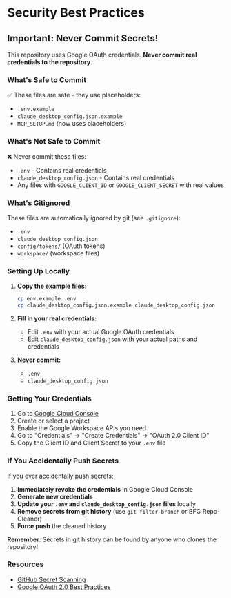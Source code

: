 # Security Best Practices

## Important: Never Commit Secrets!

This repository uses Google OAuth credentials. **Never commit real credentials to the repository**.

### What's Safe to Commit

✅ These files are safe - they use placeholders:
- `.env.example`
- `claude_desktop_config.json.example`
- `MCP_SETUP.md` (now uses placeholders)

### What's Not Safe to Commit

❌ Never commit these files:
- `.env` - Contains real credentials
- `claude_desktop_config.json` - Contains real credentials
- Any files with `GOOGLE_CLIENT_ID` or `GOOGLE_CLIENT_SECRET` with real values

### What's Gitignored

These files are automatically ignored by git (see `.gitignore`):
- `.env`
- `claude_desktop_config.json`
- `config/tokens/` (OAuth tokens)
- `workspace/` (workspace files)

### Setting Up Locally

1. **Copy the example files:**
   ```bash
   cp env.example .env
   cp claude_desktop_config.json.example claude_desktop_config.json
   ```

2. **Fill in your real credentials:**
   - Edit `.env` with your actual Google OAuth credentials
   - Edit `claude_desktop_config.json` with your actual paths and credentials

3. **Never commit:**
   - `.env`
   - `claude_desktop_config.json`

### Getting Your Credentials

1. Go to [Google Cloud Console](https://console.cloud.google.com/)
2. Create or select a project
3. Enable the Google Workspace APIs you need
4. Go to "Credentials" → "Create Credentials" → "OAuth 2.0 Client ID"
5. Copy the Client ID and Client Secret to your `.env` file

### If You Accidentally Push Secrets

If you ever accidentally push secrets:

1. **Immediately revoke the credentials** in Google Cloud Console
2. **Generate new credentials**
3. **Update your `.env` and `claude_desktop_config.json` files** locally
4. **Remove secrets from git history** (use `git filter-branch` or BFG Repo-Cleaner)
5. **Force push** the cleaned history

**Remember**: Secrets in git history can be found by anyone who clones the repository!

### Resources

- [GitHub Secret Scanning](https://docs.github.com/code-security/secret-scanning)
- [Google OAuth 2.0 Best Practices](https://developers.google.com/identity/protocols/oauth2/web-server#bestpractices)

